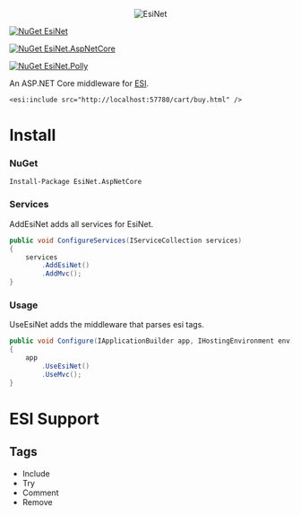 <p align="center">
<img src="https://raw.githubusercontent.com/allrameest/EsiNet/master/logo.png" alt="EsiNet" />
</p>

[![NuGet EsiNet](http://img.shields.io/nuget/v/EsiNet.svg?style=flat-square&logo=nuget&label=NuGet+EsiNet)](https://www.nuget.org/packages/EsiNet/)

[![NuGet EsiNet.AspNetCore](http://img.shields.io/nuget/v/EsiNet.AspNetCore.svg?style=flat-square&logo=nuget&label=NuGet+EsiNet.AspNetCore)](https://www.nuget.org/packages/EsiNet.AspNetCore/)

[![NuGet EsiNet.Polly](http://img.shields.io/nuget/v/EsiNet.Polly.svg?style=flat-square&logo=nuget&label=NuGet+EsiNet.Polly)](https://www.nuget.org/packages/EsiNet.Polly/)

An ASP.NET Core middleware for [ESI](http://www.w3.org/TR/esi-lang).

```
<esi:include src="http://localhost:57780/cart/buy.html" />
```
# Install

### NuGet

```
Install-Package EsiNet.AspNetCore
```

### Services

AddEsiNet adds all services for EsiNet.

```csharp
public void ConfigureServices(IServiceCollection services)
{
	services
		.AddEsiNet()
		.AddMvc();
}
```

### Usage

UseEsiNet adds the middleware that parses esi tags.

```csharp
public void Configure(IApplicationBuilder app, IHostingEnvironment env)
{
	app
		.UseEsiNet()
		.UseMvc();
}
```

# ESI Support

## Tags

* Include
* Try
* Comment
* Remove
